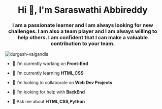 <h1 align="center">Hi 👋, I'm Saraswathi Abbireddy</h1>
<h3 align="center">I am a passionate learner and I am always looking for new challenges. I am also a team player and I am always willing to help others. I am confident that I can make a valuable contribution to your team.</h3>

<p align="left"> <img src="https://komarev.com/ghpvc/?username=ABBIREDDY-SARASWATHI&label=Profile%20views&color=0e75b6&style=flat" alt="durgesh-vaigandla" /> </p>

- 🔭 I’m currently working on **Front-End**

- 🌱 I’m currently learning **HTML,CSS**

- 👯 I’m looking to collaborate on **Web Dev Projects**

- 🤝 I’m looking for help with **BackEnd**

- 💬 Ask me about **HTML,CSS,Python**
